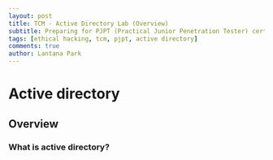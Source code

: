```yaml
---
layout: post
title: TCM - Active Directory Lab (Overview)
subtitle: Preparing for PJPT (Practical Junior Penetration Tester) certification by walking through active directory lab
tags: [ethical hacking, tcm, pjpt, active directory]
comments: true
author: Lantana Park
---
```


# Active directory

## Overview

### What is active directory?
